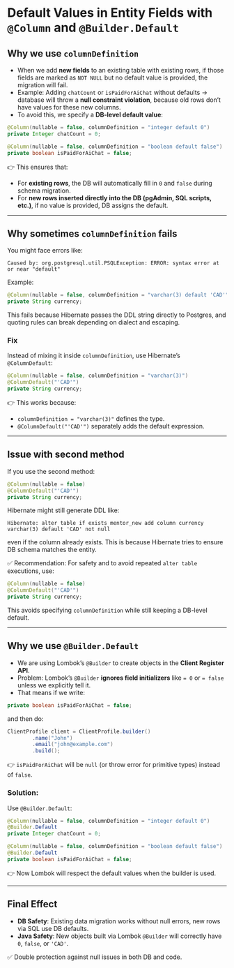 # Default Values in Entity Fields with `@Column` and `@Builder.Default`

## Why we use `columnDefinition`

* When we add **new fields** to an existing table with existing rows, if those fields are marked as `NOT NULL` but no default value is provided, the migration will fail.
* Example: Adding `chatCount` or `isPaidForAiChat` without defaults → database will throw a **null constraint violation**, because old rows don’t have values for these new columns.
* To avoid this, we specify a **DB-level default value**:

```java
@Column(nullable = false, columnDefinition = "integer default 0")
private Integer chatCount = 0;

@Column(nullable = false, columnDefinition = "boolean default false")
private boolean isPaidForAiChat = false;
```

👉 This ensures that:

* For **existing rows**, the DB will automatically fill in `0` and `false` during schema migration.
* For **new rows inserted directly into the DB (pgAdmin, SQL scripts, etc.)**, if no value is provided, DB assigns the default.

---

## Why sometimes `columnDefinition` fails

You might face errors like:

```
Caused by: org.postgresql.util.PSQLException: ERROR: syntax error at or near "default"
```

Example:

```java
@Column(nullable = false, columnDefinition = "varchar(3) default 'CAD'")
private String currency;
```

This fails because Hibernate passes the DDL string directly to Postgres, and quoting rules can break depending on dialect and escaping.

### Fix

Instead of mixing it inside `columnDefinition`, use Hibernate’s `@ColumnDefault`:

```java
@Column(nullable = false, columnDefinition = "varchar(3)")
@ColumnDefault("'CAD'")
private String currency;
```

👉 This works because:

* `columnDefinition = "varchar(3)"` defines the type.
* `@ColumnDefault("'CAD'")` separately adds the default expression.

---

## Issue with second method

If you use the second method:

```java
@Column(nullable = false)
@ColumnDefault("'CAD'")
private String currency;
```

Hibernate might still generate DDL like:

```
Hibernate: alter table if exists mentor_new add column currency varchar(3) default 'CAD' not null
```

even if the column already exists. This is because Hibernate tries to ensure DB schema matches the entity.

✅ Recommendation: For safety and to avoid repeated `alter table` executions, use:

```java
@Column(nullable = false)
@ColumnDefault("'CAD'")
private String currency;
```

This avoids specifying `columnDefinition` while still keeping a DB-level default.

---

## Why we use `@Builder.Default`

* We are using Lombok’s `@Builder` to create objects in the **Client Register API**.
* Problem: Lombok’s `@Builder` **ignores field initializers** like `= 0` or `= false` unless we explicitly tell it.
* That means if we write:

```java
private boolean isPaidForAiChat = false;
```

and then do:

```java
ClientProfile client = ClientProfile.builder()
        .name("John")
        .email("john@example.com")
        .build();
```

👉 `isPaidForAiChat` will be `null` (or throw error for primitive types) instead of `false`.

### Solution:

Use `@Builder.Default`:

```java
@Column(nullable = false, columnDefinition = "integer default 0")
@Builder.Default
private Integer chatCount = 0;

@Column(nullable = false, columnDefinition = "boolean default false")
@Builder.Default
private boolean isPaidForAiChat = false;
```

👉 Now Lombok will respect the default values when the builder is used.

---

## Final Effect

* **DB Safety**: Existing data migration works without null errors, new rows via SQL use DB defaults.
* **Java Safety**: New objects built via Lombok `@Builder` will correctly have `0`, `false`, or `'CAD'`.

✅ Double protection against null issues in both DB and code.
